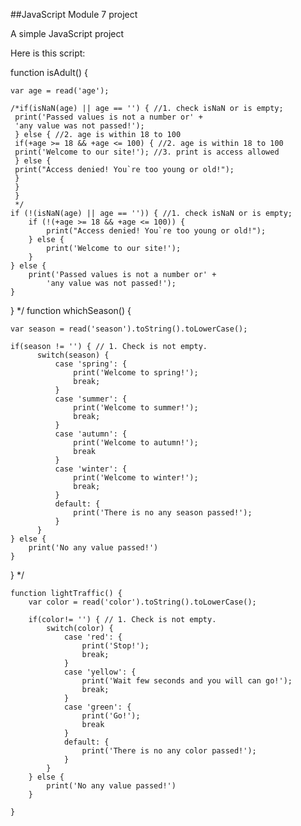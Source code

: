 ##JavaScript Module 7 project

A simple JavaScript project
 
Here is this script:

function isAdult() {

    var age = read('age');

    /*if(isNaN(age) || age == '') { //1. check isNaN or is empty;
     print('Passed values is not a number or' +
     'any value was not passed!');
     } else { //2. age is within 18 to 100
     if(+age >= 18 && +age <= 100) { //2. age is within 18 to 100
     print('Welcome to our site!'); //3. print is access allowed
     } else {
     print("Access denied! You`re too young or old!");
     }
     }
     }
     */
    if (!(isNaN(age) || age == '')) { //1. check isNaN or is empty;
        if (!(+age >= 18 && +age <= 100)) {
            print("Access denied! You`re too young or old!");
        } else {
            print('Welcome to our site!');
        }
    } else {
        print('Passed values is not a number or' +
            'any value was not passed!');
    }
}
*/
function whichSeason() {

    var season = read('season').toString().toLowerCase();

    if(season != '') { // 1. Check is not empty.
          switch(season) {
              case 'spring': {
                  print('Welcome to spring!');
                  break;
              }
              case 'summer': {
                  print('Welcome to summer!');
                  break;
              }
              case 'autumn': {
                  print('Welcome to autumn!');
                  break
              }
              case 'winter': {
                  print('Welcome to winter!');
                  break;
              }
              default: {
                  print('There is no any season passed!');
              }
          }
    } else {
        print('No any value passed!')
    }
}
        */

    function lightTraffic() {
        var color = read('color').toString().toLowerCase();

        if(color!= '') { // 1. Check is not empty.
            switch(color) {
                case 'red': {
                    print('Stop!');
                    break;
                }
                case 'yellow': {
                    print('Wait few seconds and you will can go!');
                    break;
                }
                case 'green': {
                    print('Go!');
                    break
                }
                default: {
                    print('There is no any color passed!');
                }
            }
        } else {
            print('No any value passed!')
        }

    }

